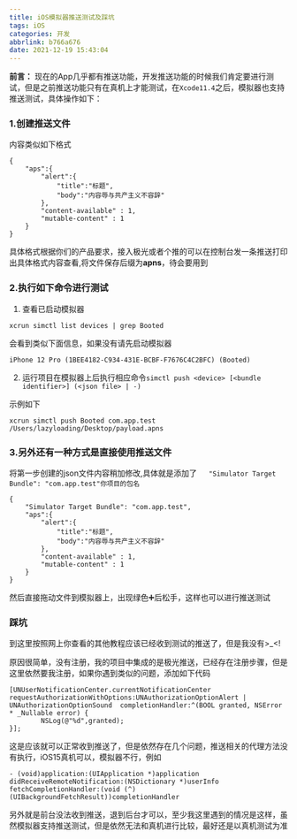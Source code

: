```yaml
---
title: iOS模拟器推送测试及踩坑
tags: iOS
categories: 开发
abbrlink: b766a676
date: 2021-12-19 15:43:04
---
```


**前言：** 现在的App几乎都有推送功能，开发推送功能的时候我们肯定要进行测试，但是之前推送功能只有在真机上才能测试，在`Xcode11.4`之后，模拟器也支持推送测试，具体操作如下：

### 1.创建推送文件
内容类似如下格式
```
{
    "aps":{
        "alert":{
            "title":"标题",
            "body":"内容辱与共产主义不容辞"
        },
        "content-available" : 1,
        "mutable-content" : 1
    }
}
```
具体格式根据你们的产品要求，接入极光或者个推的可以在控制台发一条推送打印出具体格式内容查看,将文件保存后缀为**apns**，待会要用到

### 2.执行如下命令进行测试

1. 查看已启动模拟器
```
xcrun simctl list devices | grep Booted
```
会看到类似下面信息，如果没有请先启动模拟器
```
iPhone 12 Pro (1BEE4182-C934-431E-BCBF-F7676C4C2BFC) (Booted)
```

2. 运行项目在模拟器上后执行相应命令`simctl push <device> [<bundle identifier>] (<json file> | -)`

示例如下
```
xcrun simctl push Booted com.app.test /Users/lazyloading/Desktop/payload.apns
```

### 3.另外还有一种方式是直接使用推送文件
将第一步创建的json文件内容稍加修改,具体就是添加了`    "Simulator Target Bundle": "com.app.test"你项目的包名
`
```
{
    "Simulator Target Bundle": "com.app.test",
    "aps":{
        "alert":{
            "title":"标题",
            "body":"内容辱与共产主义不容辞"
        },
        "content-available" : 1,
        "mutable-content" : 1
    }
}
```
然后直接拖动文件到模拟器上，出现绿色➕后松手，这样也可以进行推送测试
### 踩坑
到这里按照网上你查看的其他教程应该已经收到测试的推送了，但是我没有>_<!

原因很简单，没有注册，我的项目中集成的是极光推送，已经存在注册步骤，但是这里依然要我注册，如果你遇到类似的问题，添加如下代码

```objective
[UNUserNotificationCenter.currentNotificationCenter requestAuthorizationWithOptions:UNAuthorizationOptionAlert | UNAuthorizationOptionSound  completionHandler:^(BOOL granted, NSError * _Nullable error) {
        NSLog(@"%d",granted);
}];
```

这是应该就可以正常收到推送了，但是依然存在几个问题，推送相关的代理方法没有执行，iOS15真机可以，模拟器不行，例如
```
- (void)application:(UIApplication *)application didReceiveRemoteNotification:(NSDictionary *)userInfo fetchCompletionHandler:(void (^)(UIBackgroundFetchResult))completionHandler 
```
另外就是前台没法收到推送，退到后台才可以，至少我这里遇到的情况是这样，虽然模拟器支持推送测试，但是依然无法和真机进行比较，最好还是以真机测试为准
